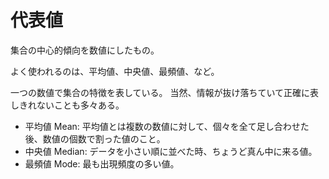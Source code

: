 # 代表値

集合の中心的傾向を数値にしたもの。

よく使われるのは、平均値、中央値、最頻値、など。

一つの数値で集合の特徴を表している。
当然、情報が抜け落ちていて正確に表しきれないことも多々ある。

- 平均値 Mean: 平均値とは複数の数値に対して、個々を全て足し合わせた後、数値の個数で割った値のこと。
- 中央値 Median: データを小さい順に並べた時、ちょうど真ん中に来る値。
- 最頻値 Mode: 最も出現頻度の多い値。
